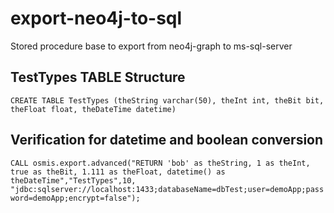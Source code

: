 # export-neo4j-to-sql
 Stored procedure base to export from neo4j-graph to ms-sql-server

 ## TestTypes TABLE Structure
 `CREATE TABLE TestTypes (theString varchar(50), theInt int, theBit bit, theFloat float, theDateTime datetime)`

 ## Verification for datetime and boolean conversion
 `CALL osmis.export.advanced("RETURN 'bob' as theString, 1 as theInt, true as theBit, 1.111 as theFloat, datetime() as theDateTime","TestTypes",10, "jdbc:sqlserver://localhost:1433;databaseName=dbTest;user=demoApp;password=demoApp;encrypt=false");`
